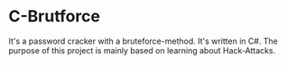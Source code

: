# C-Brutforce
It's a password cracker with a bruteforce-method. It's written in C#. The purpose of this project is mainly based on learning about Hack-Attacks. 

